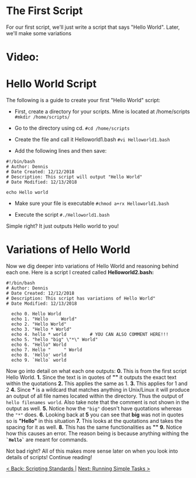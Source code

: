# The First Script
For our first script, we'll just write a script that says "Hello World". Later, we'll make some variations
# Video:

# Hello World Script
The following is a guide to create your first "Hello World" script:

- First, create a directory for your scripts. Mine is located at /home/scripts ```#mkdir /home/scripts/```

- Go to the directory using cd. ```#cd /home/scripts```

-  Create the file and call it Helloworld1.bash ```#vi Helloworld1.bash```

- Add the following lines and then save:
```
#!/bin/bash
# Author: Dennis
# Date Created: 12/12/2018
# Description: This script will output "Hello World"
# Date Modified: 12/13/2018

echo Hello world

```
- Make sure your file is executable ```#chmod a+rx Helloworld1.bash```

- Execute the script ```#./Helloworld1.bash```

Simple right? It just outputs Hello world to you!

# Variations of Hello World
Now we dig deeper into variations of Hello World and reasoning behind each one.
Here is a script I created called <b> Helloworld2.bash:</b>

```
#!/bin/bash
# Author: Dennis
# Date Created: 12/12/2018
# Description: This script has variations of Hello World"
# Date Modified: 12/13/2018

  echo 0. Hello World
  echo 1. "Hello     World"	      
  echo 2. "Hello World"
  echo 3. "Hello * World"
  echo 4. hello * world         # YOU CAN ALSO COMMENT HERE!!!
  echo 5. "hello "big" \"*\" World"
  echo 6. "Hello" World
  echo 7. Hello "     " World
  echo 8. 'Hello' world
  echo 9. `Hello` world
```
Now go into detail on what each one outputs:
<b> 0. </b> This is from the first script Hello World.
<b> 1.</b> Since the text is in quotes of <b>""</b> it outputs the exact text within the quotations
<b> 2. </b> This applies the same as 1.
<b> 3. </b>  This applies for 1 and 2
<b>4.</b>  Since <b>* </b> is a wildcard that matches anything in Unix/Linux it will produce an output of all file names located within the directory. Thus the output of ```hello filenames world```. Also take note that the comment is not shown in the output as well.
<b>5.</b> Notice how the ```"big"``` doesn't have quotations whereas the ```"*"``` does.
<b>6.</b> Looking back at <b>5</b> you can see that <b>big</b> was not in quotes so is <b>"Hello"</b> in this situation
<b>7.</b> This looks at the quotations and takes the spacing for it as well.
<b>8.</b> This has the same functionalities as <b>""</b>
<b>9.</b> Notice how this causes an error. The reason being is because anything withing the <b>``` `Hello` ``` </b> are meant for commands.

Not bad right? All of this makes more sense later on when you look into details of scripts! Continue reading!

[ < Back: Scripting Standards ](https://github.com/sxcdennis/basic-shell-scripting/blob/master/Scripting%20Standards.md) | [ Next: Running Simple Tasks >](https://github.com/sxcdennis/basic-shell-scripting/blob/master/Running%20Simple%20Tasks.md)
